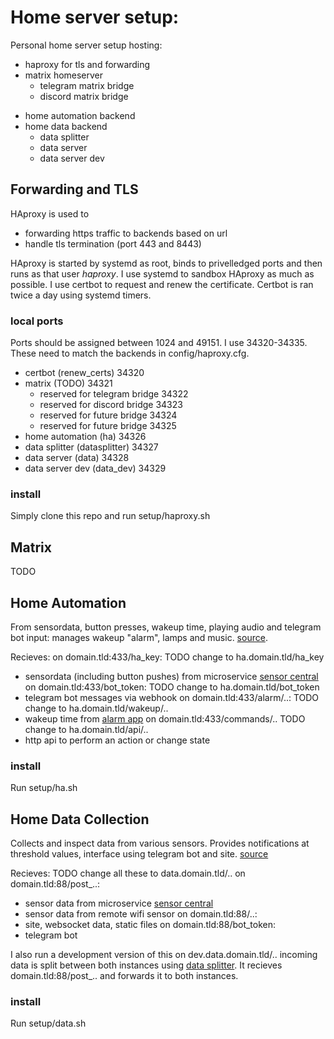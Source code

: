 # Home server setup:

Personal home server setup hosting:
- haproxy for tls and forwarding
- matrix homeserver
	- telegram matrix bridge
	- discord matrix bridge
<!-- - private site -->
- home automation backend
- home data backend
	- data splitter
	- data server 
	- data server dev

## Forwarding and TLS
HAproxy is used to
- forwarding https traffic to backends based on url
- handle tls termination (port 443 and 8443)

HAproxy is started by systemd as root, binds to privelledged ports and then runs as that user *haproxy*. I use systemd to sandbox HAproxy as much as possible. I use certbot to request and renew the certificate. Certbot is ran twice a day using systemd timers.

### local ports
Ports should be assigned between 1024 and 49151. I use 34320-34335. These need to match the backends in config/haproxy.cfg.
 - certbot (renew\_certs) 34320
 - matrix (TODO) 34321
	 - reserved for telegram bridge 34322
	 - reserved for discord bridge 34323
	 - reserved for future bridge 34324
	 - reserved for future bridge 34325
 - home automation (ha) 34326
 - data splitter (datasplitter) 34327
 - data server (data) 34328
 - data server dev (data\_dev) 34329

### install
Simply clone this repo and run setup/haproxy.sh

## Matrix
TODO

## Home Automation
From sensordata, button presses, wakeup time, playing audio and telegram bot input: manages wakeup "alarm", lamps and music. [source](https://github.com/dskleingeld/HomeAutomation).

Recieves: 
on domain.tld:433/ha\_key: TODO change to ha.domain.tld/ha\_key
- sensordata (including button pushes) from microservice [sensor central](https://github.com/dskleingeld/sensor_central) 
on domain.tld:433/bot\_token: TODO change to ha.domain.tld/bot\_token
- telegram bot messages via webhook 
on domain.tld:433/alarm/..: TODO change to ha.domain.tld/wakeup/..
- wakeup time from [alarm app](https://github.com/dskleingeld/alarm)
on domain.tld:433/commands/..  TODO change to ha.domain.tld/api/..
- http api to perform an action or change state

### install 
Run setup/ha.sh

## Home Data Collection
Collects and inspect data from various sensors. Provides notifications at threshold values, interface using telegram bot and site. [source](https://github.com/dskleingeld/dataserver)

Recieves: TODO change all these to data.domain.tld/..
on domain.tld:88/post\_..:
- sensor data from microservice [sensor central](https://github.com/dskleingeld/sensor_central) 
- sensor data from remote wifi sensor
on domain.tld:88/..:
- site, websocket data, static files
on domain.tld:88/bot\_token:
- telegram bot

I also run a development version of this on dev.data.domain.tld/.. incoming data is split between both instances using [data splitter](https://github.com/dskleingeld/datasplitter). It recieves domain.tld:88/post\_.. and forwards it to both instances.

### install 
Run setup/data.sh
